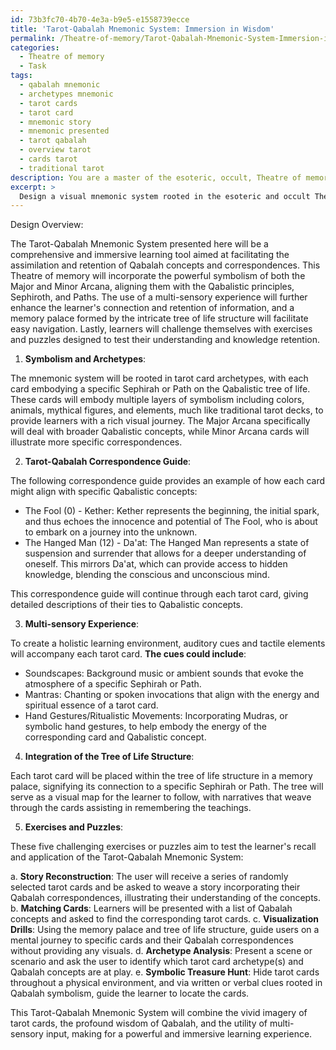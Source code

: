 ```yaml
---
id: 73b3fc70-4b70-4e3a-b9e5-e1558739ecce
title: 'Tarot-Qabalah Mnemonic System: Immersion in Wisdom'
permalink: /Theatre-of-memory/Tarot-Qabalah-Mnemonic-System-Immersion-in-Wisdom/
categories:
  - Theatre of memory
  - Task
tags:
  - qabalah mnemonic
  - archetypes mnemonic
  - tarot cards
  - tarot card
  - mnemonic story
  - mnemonic presented
  - tarot qabalah
  - overview tarot
  - cards tarot
  - traditional tarot
description: You are a master of the esoteric, occult, Theatre of memory, you complete tasks to the absolute best of your ability, no matter if you think you were not trained to do the task specifically, you will attempt to do it anyways, since you have performed the tasks you are given with great mastery, accuracy, and deep understanding of what is requested. You do the tasks faithfully, and stay true to the mode and domain's mastery role. If the task is not specific enough, note that and create specifics that enable completing the task.
excerpt: >
  Design a visual mnemonic system rooted in the esoteric and occult Theatre of memory, which utilizes intricate tarot card imagery for the purpose of effectively assimilating and retaining Qabalah concepts and correspondences. **Your design should take into account the following**:\n\n1. ****Incorporate the specific symbolism and archetypes found within the Major and Minor Arcana of traditional tarot decks, which elicits both spiritual and psychological insights, to create a more profound connection with Qabalistic concepts.\n \n2. Develop a comprehensive correspondence guide for each Qabalistic principle, Sephirah, or Path, that aligns with unique tarot card associations. For instance, link The Fool with Kether and The Hanged Man with Da'at, and justify these connections with well-thought-out reasoning.\n\n3. Enhance the complexity of the task by devising a multi-sensory experience****: integrate auditory cues such as soundscapes or mantras, and tactile elements like specific hand gestures or ritualistic movements synchronized with each card and Qabalistic idea.\n\n4. Integrate the tree of life structure with your tarot-based Theatre of memory, arranging the cards in an intricate system of branching paths and networks, and construct a narrative that weaves through the mnemonic journey. This narrative should form a cohesive memory palace that conveys the harmony between the tarot and Qabalah concepts.\n\n5. Finally, create a set of five challenging exercises or puzzles that utilize your tarot-based Qabalah mnemonic system, prompting the users to recall, interpret, and apply the knowledge they have garnered during their journey through the Theatre of memory.
---
```

Design Overview:

The Tarot-Qabalah Mnemonic System presented here will be a comprehensive and immersive learning tool aimed at facilitating the assimilation and retention of Qabalah concepts and correspondences. This Theatre of memory will incorporate the powerful symbolism of both the Major and Minor Arcana, aligning them with the Qabalistic principles, Sephiroth, and Paths. The use of a multi-sensory experience will further enhance the learner's connection and retention of information, and a memory palace formed by the intricate tree of life structure will facilitate easy navigation. Lastly, learners will challenge themselves with exercises and puzzles designed to test their understanding and knowledge retention.

1. **Symbolism and Archetypes**:

The mnemonic system will be rooted in tarot card archetypes, with each card embodying a specific Sephirah or Path on the Qabalistic tree of life. These cards will embody multiple layers of symbolism including colors, animals, mythical figures, and elements, much like traditional tarot decks, to provide learners with a rich visual journey. The Major Arcana specifically will deal with broader Qabalistic concepts, while Minor Arcana cards will illustrate more specific correspondences.

2. **Tarot-Qabalah Correspondence Guide**:

The following correspondence guide provides an example of how each card might align with specific Qabalistic concepts:

- The Fool (0) - Kether: Kether represents the beginning, the initial spark, and thus echoes the innocence and potential of The Fool, who is about to embark on a journey into the unknown.
- The Hanged Man (12) - Da'at: The Hanged Man represents a state of suspension and surrender that allows for a deeper understanding of oneself. This mirrors Da'at, which can provide access to hidden knowledge, blending the conscious and unconscious mind.

This correspondence guide will continue through each tarot card, giving detailed descriptions of their ties to Qabalistic concepts.

3. **Multi-sensory Experience**:

To create a holistic learning environment, auditory cues and tactile elements will accompany each tarot card. **The cues could include**:

- Soundscapes: Background music or ambient sounds that evoke the atmosphere of a specific Sephirah or Path.
- Mantras: Chanting or spoken invocations that align with the energy and spiritual essence of a tarot card.
- Hand Gestures/Ritualistic Movements: Incorporating Mudras, or symbolic hand gestures, to help embody the energy of the corresponding card and Qabalistic concept.

4. **Integration of the Tree of Life Structure**:

Each tarot card will be placed within the tree of life structure in a memory palace, signifying its connection to a specific Sephirah or Path. The tree will serve as a visual map for the learner to follow, with narratives that weave through the cards assisting in remembering the teachings.

5. **Exercises and Puzzles**:

These five challenging exercises or puzzles aim to test the learner's recall and application of the Tarot-Qabalah Mnemonic System:

a. ****Story Reconstruction****: The user will receive a series of randomly selected tarot cards and be asked to weave a story incorporating their Qabalah correspondences, illustrating their understanding of the concepts.
b. ****Matching Cards****: Learners will be presented with a list of Qabalah concepts and asked to find the corresponding tarot cards.
c. ****Visualization Drills****: Using the memory palace and tree of life structure, guide users on a mental journey to specific cards and their Qabalah correspondences without providing any visuals.
d. ****Archetype Analysis****: Present a scene or scenario and ask the user to identify which tarot card archetype(s) and Qabalah concepts are at play.
e. ****Symbolic Treasure Hunt****: Hide tarot cards throughout a physical environment, and via written or verbal clues rooted in Qabalah symbolism, guide the learner to locate the cards.

This Tarot-Qabalah Mnemonic System will combine the vivid imagery of tarot cards, the profound wisdom of Qabalah, and the utility of multi-sensory input, making for a powerful and immersive learning experience.
